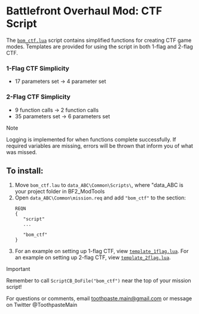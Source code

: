 # Battlefront Overhaul Mod: CTF Script

The [`bom_ctf.lua`](bom_ctf.lua) script contains simplified functions for creating CTF game modes. Templates are provided for using the script in both 1-flag and 2-flag CTF. 

### 1-Flag CTF Simplicity

- 17 parameters set -> 4 parameter set

### 2-Flag CTF Simplicity

- 9 function calls -> 2 function calls
- 35 parameters set -> 6 parameters set

> [!NOTE]
> Logging is implemented for when functions complete successfully. If required variables are missing, errors will be thrown that inform you of what was missed.

## To install:
1. Move `bom_ctf.lau` to `data_ABC\Common\Scripts\`, where "data_ABC is your project 
	folder in BF2_ModTools
2. Open `data_ABC\Common\mission.req` and add `"bom_ctf"` to the section:
    ```
    REQN
  	{
       "script"
       ...
    
       "bom_ctf"
    }
3. For an example on setting up 1-flag CTF, view [`template_1flag.lua`](template_1flag.lua). For an example on setting up 2-flag CTF, view [`template_2flag.lua`](template_2flag.lua).

> [!IMPORTANT]
> Remember to call `ScriptCB_DoFile("bom_ctf")` near the top of your mission script!

For questions or comments, email toothpaste.main@gmail.com or message on Twitter @ToothpasteMain
